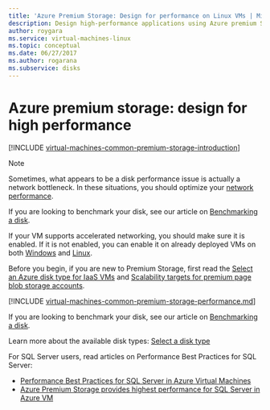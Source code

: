 ```yaml
---
title: 'Azure Premium Storage: Design for performance on Linux VMs | Microsoft Docs'
description: Design high-performance applications using Azure premium SSD managed disks. Premium Storage offers high-performance, low-latency disk support for I/O-intensive workloads running on Azure Virtual Machines.
author: roygara
ms.service: virtual-machines-linux
ms.topic: conceptual
ms.date: 06/27/2017
ms.author: rogarana
ms.subservice: disks
---
```

# Azure premium storage: design for high performance
[!INCLUDE [virtual-machines-common-premium-storage-introduction](../../../includes/virtual-machines-common-premium-storage-introduction.md)]

> [!NOTE]
> Sometimes, what appears to be a disk performance issue is actually a network bottleneck. In these situations, you should optimize your [network performance](../../virtual-network/virtual-network-optimize-network-bandwidth.md).
>
> If you are looking to benchmark your disk, see our article on [Benchmarking a disk](disks-benchmarks.md).
>
> If your VM supports accelerated networking, you should make sure it is enabled. If it is not enabled, you can enable it on already deployed VMs on both [Windows](../../virtual-network/create-vm-accelerated-networking-powershell.md#enable-accelerated-networking-on-existing-vms) and [Linux](../../virtual-network/create-vm-accelerated-networking-cli.md#enable-accelerated-networking-on-existing-vms).

Before you begin, if you are new to Premium Storage, first read the [Select an Azure disk type for IaaS VMs](disks-types.md) and [Scalability targets for premium page blob storage accounts](../../storage/blobs/scalability-targets-premium-page-blobs.md).


[!INCLUDE [virtual-machines-common-premium-storage-performance.md](../../../includes/virtual-machines-common-premium-storage-performance.md)]

If you are looking to benchmark your disk, see our article on [Benchmarking a disk](disks-benchmarks.md).

Learn more about the available disk types: [Select a disk type](disks-types.md)  

For SQL Server users, read articles on Performance Best Practices for SQL Server:

* [Performance Best Practices for SQL Server in Azure Virtual Machines](../../sql-database/virtual-machines/windows/performance.md)
* [Azure Premium Storage provides highest performance for SQL Server in Azure VM](https://blogs.technet.com/b/dataplatforminsider/archive/2015/04/23/azure-premium-storage-provides-highest-performance-for-sql-server-in-azure-vm.aspx)
